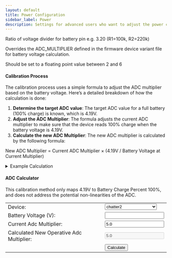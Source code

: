 ```yaml
---
layout: default
title: Power Configuration
sidebar_label: Power
description: Settings for advanced users who want to adjust the power configuration on their Meshtastic device.
---
```

Ratio of voltage divider for battery pin e.g. 3.20 (R1=100k, R2=220k)

Overrides the ADC_MULTIPLIER defined in the firmware device variant file for battery voltage calculation.

Should be set to a floating point value between 2 and 6

#### Calibration Process

The calibration process uses a simple formula to adjust the ADC multiplier based on the battery voltage. Here’s a detailed breakdown of how the calculation is done:

1. **Determine the target ADC value**: The target ADC value for a full battery (100% charge) is known, which is 4.19V.
2. **Adjust the ADC Multiplier**: The formula adjusts the current ADC multiplier to make sure that the device reads 100% charge when the battery voltage is 4.19V.
3. **Calculate the new ADC Multiplier**: The new ADC multiplier is calculated by the following formula:

New ADC Multiplier = Current ADC Multiplier × (4.19V / Battery Voltage at Current Multiplier)

<details>
  <summary>Example Calculation</summary>

Let's say your device shows a battery voltage of 3.82V using a current ADC multiplier of 2.

The formula would be:

Update the Device: You then set the new ADC multiplier (2.194 in this case) in your device's configuration.

This calculation adjusts the multiplier so that the battery charge readings are accurate, mapping 4.19V to 100% battery charge.
</details>


#### ADC Calculator

<div>
  <Admonition type="info">
    <p>This calibration method only maps 4.19V to Battery Charge Percent 100%, and does not address the potential non-linearities of the ADC.</p>
  </Admonition>
  <table>
    <tr>
      <td>Device:</td>
      <td>
        <select id="deviceSelect" onchange="updateAdcMultiplier()">
          <option value="chatter2" data-multiplier="5.0">chatter2</option>
          <option value="diy" data-multiplier="1.85">diy</option>
          <option value="esp32-s3-pico" data-multiplier="3.1">esp32-s3-pico</option>
          <option value="heltec_v1" data-multiplier="3.2">heltec_v1</option>
          <option value="heltec_v2" data-multiplier="3.2">heltec_v2</option>
          <option value="heltec_v3" data-multiplier="5.1205">heltec_v3</option>
          <option value="heltec_wsl_v3" data-multiplier="5.1205">heltec_wsl_v3</option>
          <option value="heltec_wireless_paper" data-multiplier="2.0">heltec_wireless_paper</option>
          <option value="heltec_wireless_tracker" data-multiplier="5.1205">heltec_wireless_tracker</option>
          <option value="lora_isp4520" data-multiplier="1.436">lora_isp4520</option>
          <option value="m5stack_coreink" data-multiplier="5.0">m5stack_coreink</option>
          <option value="nano-g1-explorer" data-multiplier="2.0">nano-g1-explorer</option>
          <option value="nano-g2-ultra" data-multiplier="2.0">nano-g2-ultra</option>
          <option value="picomputer-s3" data-multiplier="3.1">picomputer-s3</option>
          <option value="rak4631" data-multiplier="1.73">rak4631</option>
          <option value="rpipico" data-multiplier="3.1">rpipico</option>
          <option value="rpipicow" data-multiplier="3.1">rpipicow</option>
          <option value="station-g1" data-multiplier="6.45">station-g1</option>
          <option value="station-g2" data-multiplier="4.0">station-g2</option>
          <option value="tlora_v2_1_16" data-multiplier="2.0">tlora_v2_1_16</option>
          <option value="tlora_v2_1_18" data-multiplier="2.11">tlora_v2_1_18</option>
          <option value="tlora_t3s3_v1" data-multiplier="2.11">tlora_t3s3_v1</option>
          <option value="t-deck" data-multiplier="2.11">t-deck</option>
          <option value="t-echo" data-multiplier="2.0">t-echo</option>
        </select>
      </td>
    </tr>
    <tr>
      <td>Battery Voltage (V):</td>
      <td><input type="text" id="batteryVoltage" value="" /></td>
    </tr>
    <tr>
      <td>Current Adc Multiplier:</td>
      <td><input type="text" id="operativeAdcMultiplier" value="5.0" /></td>
    </tr>
    <tr>
      <td>Calculated New Operative Adc Multiplier:</td>
      <td><input type="text" id="newOperativeAdcMultiplier" value="5.0" disabled="disabled" /></td>
    </tr>
    <tr>
      <td></td>
      <td>
        <button class="button button--outline button--lg cta--button" onclick="calculateNewMultiplier()">Calculate</button>
      </td>
    </tr>
  </table>
  <script>
    function updateAdcMultiplier() {
      var select = document.getElementById('deviceSelect');
      var multiplier = select.options[select.selectedIndex].getAttribute('data-multiplier');
      document.getElementById('operativeAdcMultiplier').value = multiplier;
    }

    function calculateNewMultiplier() {
      var batteryVoltage = parseFloat(document.getElementById('batteryVoltage').value);
      var currentAdcMultiplier = parseFloat(document.getElementById('operativeAdcMultiplier').value);

      if (isNaN(batteryVoltage) || batteryVoltage <= 0 || isNaN(currentAdcMultiplier) || currentAdcMultiplier < 2 || currentAdcMultiplier > 6) {
        alert("Please enter valid numbers within the specified ranges.");
        return;
      }

      var targetVoltage = 4.19;
      var newAdcMultiplier = currentAdcMultiplier * (targetVoltage / batteryVoltage);

      document.getElementById('newOperativeAdcMultiplier').value = newAdcMultiplier.toFixed(3);
    }
  </script>
</div>
